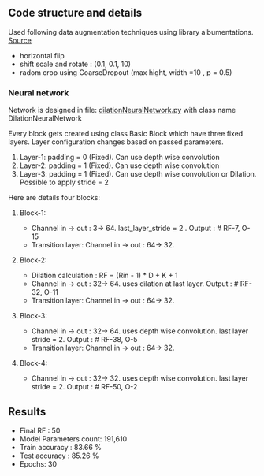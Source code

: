 ## Code structure and details

Used following data augmentation techniques using library albumentations. [Source](./datasetProvider.py)
- horizontal flip 
- shift scale and rotate : (0.1, 0.1, 10)
- radom crop using CoarseDropout (max hight, width =10 , p = 0.5)

### Neural network

Network is designed in file: [dilationNeuralNetwork.py](./dilationNeuralNetwork.py) with class name DilationNeuralNetwork

Every block gets created using class Basic Block which have three fixed layers. Layer configuration changes based on passed parameters. 

1. Layer-1: padding = 0 (Fixed). Can use depth wise convolution 
2. Layer-2: padding = 1 (Fixed). Can use depth wise convolution
3. Layer-3: padding = 1 (Fixed). Can use depth wise convolution or Dilation. Possible to apply stride = 2

Here are details four blocks:
1. Block-1: 
    - Channel in -> out : 3-> 64.  last_layer_stride = 2 . Output : # RF-7, O-15
    - Transition layer: Channel in -> out : 64-> 32.

2. Block-2: 
    - Dilation calculation : RF = (Rin - 1) * D + K + 1
    - Channel in -> out : 32-> 64.  uses dilation at last layer. Output : # RF-32, O-11
    - Transition layer: Channel in -> out : 64-> 32.

3. Block-3: 
    - Channel in -> out : 32-> 64.  uses depth wise convolution. last layer stride = 2. Output : # RF-38, O-5
    - Transition layer: Channel in -> out : 64-> 32.


3. Block-4: 
    - Channel in -> out : 32-> 32.  uses depth wise convolution. last layer stride = 2. Output : # RF-50, O-2


## Results

- Final RF : 50
- Model Parameters count: 191,610
- Train accuracy  : 83.66 %
- Test accuracy   : 85.26 %
- Epochs: 30




